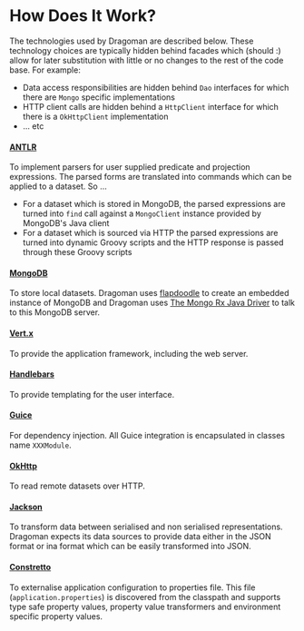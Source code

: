 How Does It Work?
======

The technologies used by Dragoman are described below. These technology choices are typically hidden behind facades which (should :) allow for later substitution with little or no changes to the rest of the code base. For example:
                                                       
* Data access responsibilities are hidden behind `Dao` interfaces for which there are `Mongo` specific implementations
* HTTP client calls are hidden behind a `HttpClient` interface for which there is a `OkHttpClient` implementation
* ... etc

#### [ANTLR](http://www.antlr.org/) 

To implement parsers for user supplied predicate and projection expressions. The parsed forms are translated into commands which can be applied to a dataset. So ...

* For a dataset which is stored in MongoDB, the parsed expressions are turned into `find` call against a `MongoClient` instance provided by MongoDB's Java client
* For a dataset which is sourced via HTTP the parsed expressions are turned into dynamic Groovy scripts and the HTTP response is passed through these Groovy scripts

#### [MongoDB](https://www.mongodb.com/) 

To store local datasets. Dragoman uses [flapdoodle](https://github.com/flapdoodle-oss/de.flapdoodle.embed.mongo) to create an embedded instance of MongoDB and Dragoman uses [The Mongo Rx Java Driver](https://github.com/mongodb/mongo-java-driver-rx) to talk to this MongoDB server.

#### [Vert.x](http://vertx.io/) 

To provide the application framework, including the web server.

#### [Handlebars](http://handlebarsjs.com/)

To provide templating for the user interface. 

#### [Guice](https://github.com/google/guice) 

For dependency injection. All Guice integration is encapsulated in classes name `XXXModule`.

#### [OkHttp](https://square.github.io/okhttp/) 

To read remote datasets over HTTP.

#### [Jackson](https://github.com/FasterXML/jackson) 

To transform data between serialised and non serialised representations. Dragoman expects its data sources to provide data either in the JSON format or ina format which can be easily transformed into JSON.

#### [Constretto](http://constretto.org/) 

To externalise application configuration to properties file. This file (`application.properties`) is discovered from the classpath and supports type safe property values, property value transformers and environment specific property values.



